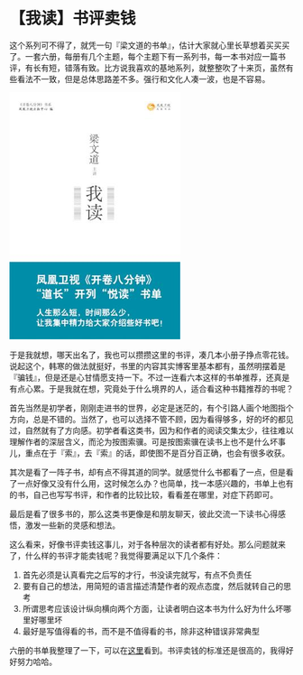 # 【我读】书评卖钱

这个系列可不得了，就凭一句『梁文道的书单』，估计大家就心里长草想着买买买了。一套六册，每册有几个主题，每个主题下有一系列书，每一本书对应一篇书评，有长有短，错落有致。比方说我喜欢的基地系列，就整整吹了十来页，虽然有些看法不一致，但是总体思路差不多。强行和文化人凑一波，也是不容易。

![iread](./_resources/iread.jpg)

于是我就想，哪天出名了，我也可以攒攒这里的书评，凑几本小册子挣点零花钱。说起这个，韩寒的做法就挺好，书里的内容其实博客里基本都有，虽然明摆着是『骗钱』，但是还是心甘情愿支持一下。不过一连看六本这样的书单推荐，还真是有点心累。于是我就在想，究竟处于什么境界的人，适合看这种书籍推荐的书呢？

首先当然是初学者，刚刚走进书的世界，必定是迷茫的，有个引路人画个地图指个方向，总是不错的。当然了，也可以选择不管不顾，因为看得够多，好的坏的都见过，自然就有了方向感。初学者看这类书，因为和作者的阅读交集太少，往往难以理解作者的深层含义，而沦为按图索骥。可是按图索骥在读书上也不是什么坏事儿，重点在于『索』，去『索』的话，即使图不是百分百正确，也会有很多收获。

其次是看了一阵子书，却有点不得其道的同学。就感觉什么书都看了一点，但是看了一点好像又没有什么用，这时候怎么办？也简单，找一本感兴趣的，书单上也有的书，自己也写写书评，和作者的比较比较，看看差在哪里，对症下药即可。

最后是看了很多书的，那么这类书更像是和朋友聊天，彼此交流一下读书心得感悟，激发一些新的灵感和想法。

这么看来，好像书评卖钱这事儿，对于各种层次的读者都有好处。那么问题就来了，什么样的书评才能卖钱呢？我觉得要满足以下几个条件：

1. 首先必须是认真看完之后写的才行，书没读完就写，有点不负责任
2. 要有自己的想法，用简短的语言描述清楚作者的观点态度，然后就转自己的思考
3. 所谓思考应该设计纵向横向两个方面，让读者明白这本书为什么好为什么坏哪里好哪里坏
4. 最好是写值得看的书，而不是不值得看的书，除非这种错误非常典型

六册的书单我整理了一下，可以在[这里](https://github.com/wdxtub/WDXpeak/blob/master/List/books-recommended-by-famous-people.md)看到。书评卖钱的标准还是很高的，我得好好努力哈哈。
